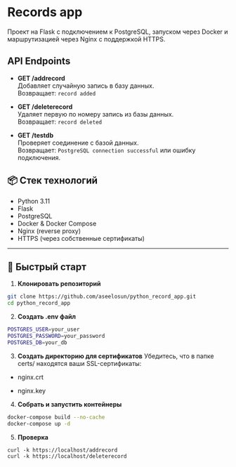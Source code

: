 # Records app

Проект на Flask с подключением к PostgreSQL, запуском через Docker и маршрутизацией через Nginx с поддержкой HTTPS.
## API Endpoints

- **GET /addrecord**  
  Добавляет случайную запись в базу данных.  
  Возвращает: `record added`

- **GET /deleterecord**  
  Удаляет первую по номеру запись из базы данных.  
  Возвращает: `record deleted`

- **GET /testdb**  
  Проверяет соединение с базой данных.  
  Возвращает: `PostgreSQL connection successful` или ошибку подключения.
## 📦 Стек технологий

- Python 3.11
- Flask
- PostgreSQL
- Docker & Docker Compose
- Nginx (reverse proxy)
- HTTPS (через собственные сертификаты)

---

## 🚀 Быстрый старт

1. **Клонировать репозиторий**

```bash
git clone https://github.com/aseelosun/python_record_app.git
cd python_record_app
```

2. **Создать .env файл**
```bash
POSTGRES_USER=your_user
POSTGRES_PASSWORD=your_password
POSTGRES_DB=your_db
```

3. **Создать директорию для сертификатов**
Убедитесь, что в папке certs/ находятся ваши SSL-сертификаты:

- nginx.crt

- nginx.key

4. **Собрать и запустить контейнеры**
```bash
docker-compose build --no-cache
docker-compose up -d
```

5. **Проверка**
```
curl -k https://localhost/addrecord
curl -k https://localhost/deleterecord
```


